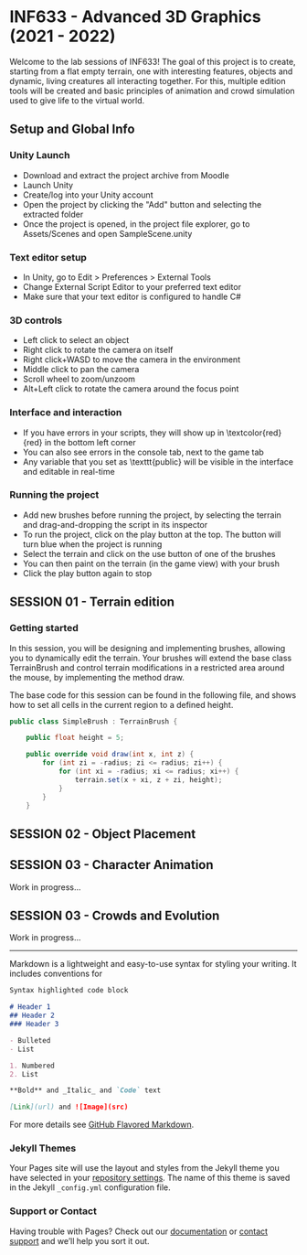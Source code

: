 # INF633 - Advanced 3D Graphics (2021 - 2022)

Welcome to the lab sessions of INF633! The goal of this project is to create, starting from a flat empty terrain, one with interesting features, objects and dynamic, living creatures all interacting together. For this, multiple edition tools will be created and basic principles of animation and crowd simulation used to give life to the virtual world.

## Setup and Global Info

### Unity Launch

- Download and extract the project archive from Moodle
- Launch Unity
- Create/log into your Unity account
- Open the project by clicking the "Add" button and selecting the extracted folder
- Once the project is opened, in the project file explorer, go to Assets/Scenes and open SampleScene.unity

### Text editor setup

- In Unity, go to Edit > Preferences > External Tools
- Change External Script Editor to your preferred text editor
- Make sure that your text editor is configured to handle C#

### 3D controls
- Left click to select an object
- Right click to rotate the camera on itself
- Right click+WASD to move the camera in the environment
- Middle click to pan the camera
- Scroll wheel to zoom/unzoom
- Alt+Left click to rotate the camera around the focus point

### Interface and interaction
- If you have errors in your scripts, they will show up in \textcolor{red}{red} in the bottom left corner
- You can also see errors in the console tab, next to the game tab
- Any variable that you set as \texttt{public} will be visible in the interface and editable in real-time


### Running the project
- Add new brushes before running the project, by selecting the terrain and drag-and-dropping the script in its inspector
- To run the project, click on the play button at the top. The button will turn blue when the project is running
- Select the terrain and click on the use button of one of the brushes
- You can then paint on the terrain (in the game view) with your brush
- Click the play button again to stop

## SESSION 01 - Terrain edition

### Getting started

In this session, you will be designing and implementing brushes, allowing you to dynamically edit the terrain. Your brushes will extend the base class
TerrainBrush and control terrain modifications in a restricted area around the mouse, by implementing the method draw.

The base code for this session can be found in the following file, and shows how to set all cells in the current region to a defined height.

```csharp
public class SimpleBrush : TerrainBrush {

    public float height = 5;

    public override void draw(int x, int z) {
        for (int zi = -radius; zi <= radius; zi++) {
            for (int xi = -radius; xi <= radius; xi++) {
                terrain.set(x + xi, z + zi, height);
            }
        }
    }
```



## SESSION 02 - Object Placement

## SESSION 03 - Character Animation

Work in progress...

## SESSION 03 - Crowds and Evolution

Work in progress...


---

Markdown is a lightweight and easy-to-use syntax for styling your writing. It includes conventions for

```markdown
Syntax highlighted code block

# Header 1
## Header 2
### Header 3

- Bulleted
- List

1. Numbered
2. List

**Bold** and _Italic_ and `Code` text

[Link](url) and ![Image](src)
```

For more details see [GitHub Flavored Markdown](https://guides.github.com/features/mastering-markdown/).

### Jekyll Themes

Your Pages site will use the layout and styles from the Jekyll theme you have selected in your [repository settings](https://github.com/edualvarado/inf633-2021-2022/settings/pages). The name of this theme is saved in the Jekyll `_config.yml` configuration file.

### Support or Contact

Having trouble with Pages? Check out our [documentation](https://docs.github.com/categories/github-pages-basics/) or [contact support](https://support.github.com/contact) and we’ll help you sort it out.
